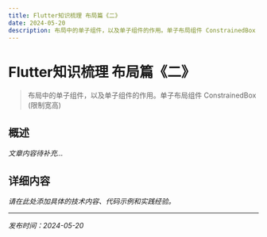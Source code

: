 ```yaml
---
title: Flutter知识梳理 布局篇《二》
date: 2024-05-20
description: 布局中的单子组件，以及单子组件的作用。单子布局组件 ConstrainedBox (限制宽高)
---
```


# Flutter知识梳理 布局篇《二》

> 布局中的单子组件，以及单子组件的作用。单子布局组件 ConstrainedBox (限制宽高)

## 概述

*文章内容待补充...*

## 详细内容

*请在此处添加具体的技术内容、代码示例和实践经验。*

---

*发布时间：2024-05-20*
